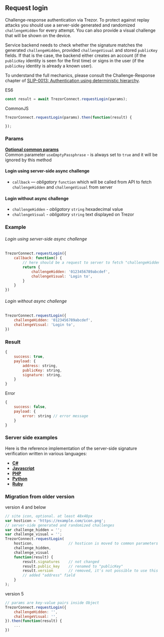 ## Request login

Challenge-response authentication via Trezor. To protect against replay attacks
you should use a server-side generated and randomized `challengeHidden` for every
attempt. You can also provide a visual challenge that will be shown on the
device.

Service backend needs to check whether the signature matches the generated
`challengeHidden`, provided `challengeVisual` and stored `publicKey` fields.
If that is the case, the backend either creates an account (if the `publicKey`
identity is seen for the first time) or signs in the user (if the `publicKey`
identity is already a known user).

To understand the full mechanics, please consult the Challenge-Response chapter
of
[SLIP-0013: Authentication using deterministic hierarchy](https://github.com/satoshilabs/slips/blob/master/slip-0013.md).


ES6
```javascript
const result = await TrezorConnect.requestLogin(params);
```

CommonJS
```javascript
TrezorConnect.requestLogin(params).then(function(result) {

});
```

### Params
[****Optional common params****](commonParams.md)
<br>
Common parameter `useEmptyPassphrase` - is always set to `true` and it will be ignored by this method
#### Login using server-side async challenge
- `callback` — *obligatory* `function` which will be called from API to fetch `challengeHidden` and `challengeVisual` from server

#### Login without async challenge
- `challengeHidden` - *obligatory* `string` hexadecimal value
- `challengeVisual` - *obligatory* `string` text displayed on Trezor


### Example
###### Login using server-side async challenge
```javascript
TrezorConnect.requestLogin({ 
    callback: function() {
        // here should be a request to server to fetch "challengeHidden" and "challengeVisual"
        return {
            challengeHidden: '0123456789abcdef',
            challengeVisual: 'Login to',
        }
    }
})
```

###### Login without async challenge
```javascript
TrezorConnect.requestLogin({ 
    challengeHidden: '0123456789abcdef',
    challengeVisual: 'Login to',
})
```

### Result
```javascript
{
    success: true,
    payload: {
        address: string,
        publicKey: string,
        signature: string,
    }
}
```
Error
```javascript
{
    success: false,
    payload: {
        error: string // error message
    }
}
```

### Server side examples

Here is the reference implementation of the server-side signature verification
written in various languages:

- [**C#**](server/server.cs)
- [**Javascript**](server/server.js)
- [**PHP**](server/server.php)
- [**Python**](server/server.py)
- [**Ruby**](server/server.rb)



### Migration from older version

version 4 and below
```javascript
// site icon, optional. at least 48x48px
var hosticon = 'https://example.com/icon.png';
// server-side generated and randomized challenges
var challenge_hidden = '';
var challenge_visual = '';
TrezorConnect.requestLogin(
    hosticon,                // hosticon is moved to common parameters
    challenge_hidden,
    challenge_visual
    function(result) {
        result.signatures    // not changed
        result.public_key    // renamed to "publicKey"
        result.version       // removed, it's not possible to use this method witch outdated firmware
        // added "address" field
    }
);
```
version 5
```javascript
// params are key-value pairs inside Object
TrezorConnect.requestLogin({ 
    challengeHidden: '',
    challengeVisual: '',
}).then(function(result) {
    ...
})
```
